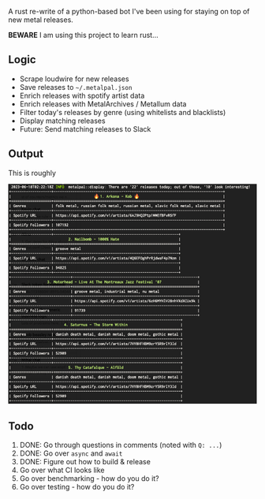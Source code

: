 A rust re-write of a python-based bot I've been using for staying on top of new 
metal releases.

**BEWARE** I am using this project to learn rust...
## Logic
* Scrape loudwire for new releases
* Save releases to `~/.metalpal.json`
* Enrich releases with spotify artist data
* Enrich releases with MetalArchives / Metallum data
* Filter today's releases by genre (using whitelists and blacklists)
* Display matching releases
* Future: Send matching releases to Slack

## Output
This is roughly

![img.png](img.png)

## Todo

1. DONE: Go through questions in comments (noted with `Q: ...`)
2. DONE: Go over `async` and `await`
3. DONE: Figure out how to build & release
4. Go over what CI looks like
5. Go over benchmarking - how do you do it?
6. Go over testing - how do you do it?

